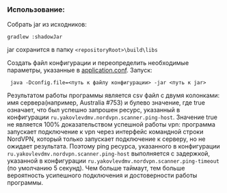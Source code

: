 ### Использование:
Собрать jar из исходников:
```shell
gradlew :shadowJar
```
jar сохранится в папку `<repositoryRoot>\build\libs`

Создать файл конфигурации и переопределить необходимые параметры, указанные в [application.conf](src/main/resources/application.conf). Запуск:
```shell
 java -Dconfig.file=<путь к файлу конфигурации> -jar <путь к jar>
```
Результатом работы программы является csv файл с двумя колонками: имя сервера(например, Australia #753) и булево значение, где true означает, что был успешно запрошен ресурс, указанный в конфигурации `ru.yakovlevdmv.nordvpn.scanner.ping-host`. Значение true не является 100% доказательством успешной работы vpn: программа запускает подключение к vpn через интерфейс командной строки NordVPN, который только запускает подключение к серверу, но не ожидает результата. Поэтому ping ресурса, указанного в конфигурации `ru.yakovlevdmv.nordvpn.scanner.ping-host` выполняется с задержкой, указанной в конфигурации `ru.yakovlevdmv.nordvpn.scanner.ping-timeout` (по умолчанию 5 секунд). Чем больше таймаут, тем больше вероятность усипешного подключения и достоверности работы программы.